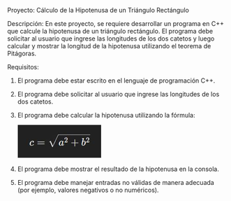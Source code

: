 Proyecto: Cálculo de la Hipotenusa de un Triángulo Rectángulo

Descripción:
En este proyecto, se requiere desarrollar un programa en C++ que calcule la hipotenusa de un triángulo rectángulo. El programa debe solicitar al usuario que ingrese las longitudes de los dos catetos y luego calcular y mostrar la longitud de la hipotenusa utilizando el teorema de Pitágoras.

Requisitos:
1. El programa debe estar escrito en el lenguaje de programación C++.

2. El programa debe solicitar al usuario que ingrese las longitudes de los dos catetos.

3. El programa debe calcular la hipotenusa utilizando la fórmula: 
   
   ![Formula Hipotenusa](https://github.com/Dalvelac/Cpp-Tutorial/blob/Imagenes/Formulahipotenusa.JPG?raw=true)

4. El programa debe mostrar el resultado de la hipotenusa en la consola.

5. El programa debe manejar entradas no válidas de manera adecuada (por ejemplo, valores negativos o no numéricos).
